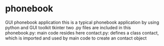 # phonebook
GUI phonebook application 
this is a typical phonebook application 
by using python and GUI toolkit tkinter
two .py files are included in this
phonebook.py: main code resides here
contact.py: defines a class contact, which is imported and used by main code to create an contact object
